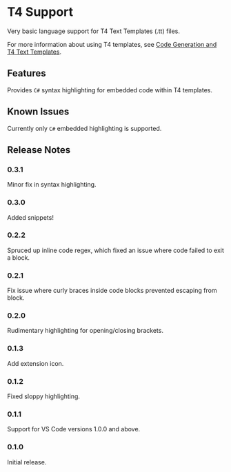 # T4 Support

Very basic language support for T4 Text Templates (.tt) files.

For more information about using T4 templates, see [Code Generation and T4 Text Templates](https://docs.microsoft.com/en-us/visualstudio/modeling/code-generation-and-t4-text-templates).

## Features

Provides `C#` syntax highlighting for embedded code within T4 templates.

## Known Issues

Currently only `C#` embedded highlighting is supported.

## Release Notes

### 0.3.1

Minor fix in syntax highlighting.

### 0.3.0

Added snippets!

### 0.2.2

Spruced up inline code regex, which fixed an issue where code failed to exit a block.

### 0.2.1

Fix issue where curly braces inside code blocks prevented escaping from block.

### 0.2.0

Rudimentary highlighting for opening/closing brackets.

### 0.1.3

Add extension icon.

### 0.1.2

Fixed sloppy highlighting.

### 0.1.1

Support for VS Code versions 1.0.0 and above.

### 0.1.0

Initial release.